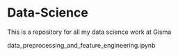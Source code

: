 # Data-Science
This is a repository for all my data science work at Gisma
<link> data_preprocessing_and_feature_engineering.ipynb </link>

